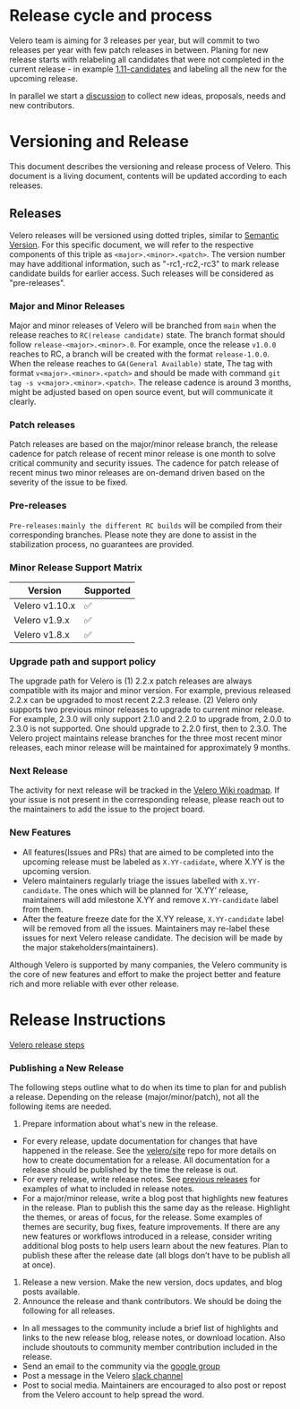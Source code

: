# Release cycle and process
Velero team is aiming for 3 releases per year, but will commit to two releases per year with few patch releases in between.
Planing for new release starts with relabeling all candidates that were not completed in the current release - in example [1.11-candidates](https://github.com/vmware-tanzu/velero/issues?q=is%3Aissue+is%3Aopen+sort%3Aupdated-desc+label%3A1.11-candidate) and labeling all the new for the upcoming release.

In parallel we start a [discussion](https://github.com/vmware-tanzu/velero/discussions?discussions_q=label%3ASurvey) to collect new ideas, proposals, needs and new contributors.

# Versioning and Release
This document describes the versioning and release process of Velero. This document is a living document, contents will be updated according to each releases.

## Releases
Velero releases will be versioned using dotted triples, similar to [Semantic Version](http://semver.org/). For this specific document, we will refer to the respective components of this triple as `<major>.<minor>.<patch>`. The version number may have additional information, such as "-rc1,-rc2,-rc3" to mark release candidate builds for earlier access. Such releases will be considered as "pre-releases".

### Major and Minor Releases
Major and minor releases of Velero will be branched from `main` when the release reaches to `RC(release candidate)` state. The branch format should follow `release-<major>.<minor>.0`. For example, once the release `v1.0.0` reaches to RC, a branch will be created with the format `release-1.0.0`. When the release reaches to `GA(General Available)` state, The tag with format `v<major>.<minor>.<patch>` and should be made with command `git tag -s v<major>.<minor>.<patch>`. The release cadence is around 3 months, might be adjusted based on open source event, but will communicate it clearly.

### Patch releases
Patch releases are based on the major/minor release branch, the release cadence for patch release of recent minor release is one month to solve critical community and security issues. The cadence for patch release of recent minus two minor releases are on-demand driven based on the severity of the issue to be fixed.

### Pre-releases
`Pre-releases:mainly the different RC builds` will be compiled from their corresponding branches. Please note they are done to assist in the stabilization process, no guarantees are provided.

### Minor Release Support Matrix
| Version | Supported          |
| ------- | ------------------ |
| Velero v1.10.x   | :white_check_mark: |
| Velero v1.9.x   | :white_check_mark: |
| Velero v1.8.x   | :white_check_mark: |

### Upgrade path and support policy
The upgrade path for Velero is (1) 2.2.x patch releases are always compatible with its major and minor version. For example, previous released 2.2.x can be upgraded to most recent 2.2.3 release. (2) Velero only supports two previous minor releases to upgrade to current minor release. For example, 2.3.0 will only support 2.1.0 and 2.2.0 to upgrade from, 2.0.0 to 2.3.0 is not supported. One should upgrade to 2.2.0 first, then to 2.3.0.
The Velero project maintains release branches for the three most recent minor releases, each minor release will be maintained for approximately 9 months.

### Next Release
The activity for next release will be tracked in the [Velero Wiki roadmap](https://github.com/vmware-tanzu/velero/wiki). If your issue is not present in the corresponding release, please reach out to the maintainers to add the issue to the project board.

### New Features
- All features(Issues and PRs) that are aimed to be completed into the upcoming release must be labeled as `X.YY-cadidate`, where X.YY is the upcoming version.
- Velero maintainers regularly triage the issues labelled with `X.YY-candidate`. The ones which will be planned for ‘X.YY’ release, maintainers will add milestone X.YY and remove `X.YY-candidate` label from them.
- After the feature freeze date for the X.YY release, `X.YY-candidate` label will be removed from all the issues. Maintainers may re-label these issues for next Velero release candidate. The decision will be made by the major stakeholders(maintainers).

Although Velero is supported by many companies, the Velero community is the core of new features and effort to make the project better and feature rich and more reliable with ever other release.


# Release Instructions
[Velero release steps](https://velero.io/docs/main/release-instructions/)

### Publishing a New Release

The following steps outline what to do when its time to plan for and publish a release. Depending on the release (major/minor/patch), not all the following items are needed.

1. Prepare information about what's new in the release.
  * For every release, update documentation for changes that have happened in the release. See the [velero/site](https://github.com/vmware-tanzu/velero/site) repo for more details on how to create documentation for a release. All documentation for a release should be published by the time the release is out.
  * For every release, write release notes. See [previous releases](https://github.com/vmware-tanzu/velero/releases) for examples of what to included in release notes.
  * For a major/minor release, write a blog post that highlights new features in the release. Plan to publish this the same day as the release. Highlight the themes, or areas of focus, for the release. Some examples of themes are security, bug fixes, feature improvements. If there are any new features or workflows introduced in a release, consider writing additional blog posts to help users learn about the new features. Plan to publish these after the release date (all blogs don’t have to be publish all at once).
1. Release a new version. Make the new version, docs updates, and blog posts available.
1. Announce the release and thank contributors. We should be doing the following for all releases.
  * In all messages to the community include a brief list of highlights and links to the new release blog, release notes, or download location. Also include shoutouts to community member contribution included in the release.
  * Send an email to the community via the [google group](https://groups.google.com/g/projectvelero)
  * Post a message in the Velero [slack channel](https://kubernetes.slack.com/archives/C6VCGP4MT)
  * Post to social media. Maintainers are encouraged to also post or repost from the Velero account to help spread the word.
